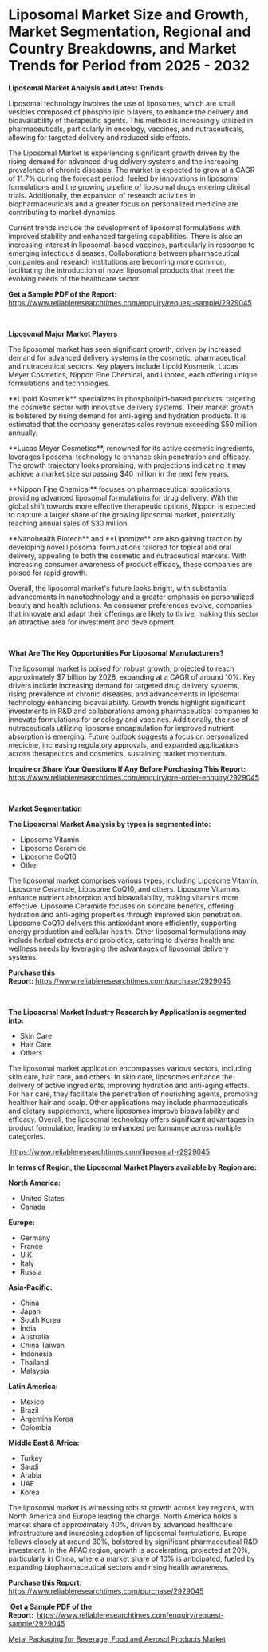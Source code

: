<p><h1>Liposomal Market Size and Growth, Market Segmentation, Regional and Country Breakdowns, and Market Trends for Period from 2025 -  2032</h1></p><p><strong>Liposomal Market Analysis and Latest Trends</strong></p>
<p><p>Liposomal technology involves the use of liposomes, which are small vesicles composed of phospholipid bilayers, to enhance the delivery and bioavailability of therapeutic agents. This method is increasingly utilized in pharmaceuticals, particularly in oncology, vaccines, and nutraceuticals, allowing for targeted delivery and reduced side effects.</p><p>The Liposomal Market is experiencing significant growth driven by the rising demand for advanced drug delivery systems and the increasing prevalence of chronic diseases. The market is expected to grow at a CAGR of 11.7% during the forecast period, fueled by innovations in liposomal formulations and the growing pipeline of liposomal drugs entering clinical trials. Additionally, the expansion of research activities in biopharmaceuticals and a greater focus on personalized medicine are contributing to market dynamics.</p><p>Current trends include the development of liposomal formulations with improved stability and enhanced targeting capabilities. There is also an increasing interest in liposomal-based vaccines, particularly in response to emerging infectious diseases. Collaborations between pharmaceutical companies and research institutions are becoming more common, facilitating the introduction of novel liposomal products that meet the evolving needs of the healthcare sector.</p></p>
<p><strong>Get a Sample PDF of the Report:&nbsp;</strong> <a href="https://www.reliableresearchtimes.com/enquiry/request-sample/2929045?utm_campaign=3258&utm_medium=2&utm_source=Github&utm_content=ia&utm_term=12032025&utm_id=liposomal">https://www.reliableresearchtimes.com/enquiry/request-sample/2929045</a></p>
<p>&nbsp;</p>
<p><strong>Liposomal Major Market Players</strong></p>
<p><p>The liposomal market has seen significant growth, driven by increased demand for advanced delivery systems in the cosmetic, pharmaceutical, and nutraceutical sectors. Key players include Lipoid Kosmetik, Lucas Meyer Cosmetics, Nippon Fine Chemical, and Lipotec, each offering unique formulations and technologies.</p><p>**Lipoid Kosmetik** specializes in phospholipid-based products, targeting the cosmetic sector with innovative delivery systems. Their market growth is bolstered by rising demand for anti-aging and hydration products. It is estimated that the company generates sales revenue exceeding $50 million annually.</p><p>**Lucas Meyer Cosmetics**, renowned for its active cosmetic ingredients, leverages liposomal technology to enhance skin penetration and efficacy. The growth trajectory looks promising, with projections indicating it may achieve a market size surpassing $40 million in the next few years.</p><p>**Nippon Fine Chemical** focuses on pharmaceutical applications, providing advanced liposomal formulations for drug delivery. With the global shift towards more effective therapeutic options, Nippon is expected to capture a larger share of the growing liposomal market, potentially reaching annual sales of $30 million.</p><p>**Nanohealth Biotech** and **Lipomize** are also gaining traction by developing novel liposomal formulations tailored for topical and oral delivery, appealing to both the cosmetic and nutraceutical markets. With increasing consumer awareness of product efficacy, these companies are poised for rapid growth.</p><p>Overall, the liposomal market's future looks bright, with substantial advancements in nanotechnology and a greater emphasis on personalized beauty and health solutions. As consumer preferences evolve, companies that innovate and adapt their offerings are likely to thrive, making this sector an attractive area for investment and development.</p></p>
<p>&nbsp;</p>
<p><strong>What Are The Key Opportunities For Liposomal Manufacturers?</strong></p>
<p><p>The liposomal market is poised for robust growth, projected to reach approximately $7 billion by 2028, expanding at a CAGR of around 10%. Key drivers include increasing demand for targeted drug delivery systems, rising prevalence of chronic diseases, and advancements in liposomal technology enhancing bioavailability. Growth trends highlight significant investments in R&D and collaborations among pharmaceutical companies to innovate formulations for oncology and vaccines. Additionally, the rise of nutraceuticals utilizing liposome encapsulation for improved nutrient absorption is emerging. Future outlook suggests a focus on personalized medicine, increasing regulatory approvals, and expanded applications across therapeutics and cosmetics, sustaining market momentum.</p></p>
<p><strong>Inquire or Share Your Questions If Any Before Purchasing This Report:</strong> <a href="https://www.reliableresearchtimes.com/enquiry/pre-order-enquiry/2929045?utm_campaign=3258&utm_medium=2&utm_source=Github&utm_content=ia&utm_term=12032025&utm_id=liposomal">https://www.reliableresearchtimes.com/enquiry/pre-order-enquiry/2929045</a></p>
<p>&nbsp;</p>
<p><strong>Market Segmentation</strong></p>
<p><strong>The Liposomal Market Analysis by types is segmented into:</strong></p>
<p><ul><li>Liposome Vitamin</li><li>Liposome Ceramide</li><li>Liposome CoQ10</li><li>Other</li></ul></p>
<p><p>The liposomal market comprises various types, including Liposome Vitamin, Liposome Ceramide, Liposome CoQ10, and others. Liposome Vitamins enhance nutrient absorption and bioavailability, making vitamins more effective. Liposome Ceramide focuses on skincare benefits, offering hydration and anti-aging properties through improved skin penetration. Liposome CoQ10 delivers this antioxidant more efficiently, supporting energy production and cellular health. Other liposomal formulations may include herbal extracts and probiotics, catering to diverse health and wellness needs by leveraging the advantages of liposomal delivery systems.</p></p>
<p><strong>Purchase this Report:&nbsp;</strong><a href="https://www.reliableresearchtimes.com/purchase/2929045?utm_campaign=3258&utm_medium=2&utm_source=Github&utm_content=ia&utm_term=12032025&utm_id=liposomal">https://www.reliableresearchtimes.com/purchase/2929045</a></p>
<p>&nbsp;</p>
<p><strong>The Liposomal Market Industry Research by Application is segmented into:</strong></p>
<p><ul><li>Skin Care</li><li>Hair Care</li><li>Others</li></ul></p>
<p><p>The liposomal market application encompasses various sectors, including skin care, hair care, and others. In skin care, liposomes enhance the delivery of active ingredients, improving hydration and anti-aging effects. For hair care, they facilitate the penetration of nourishing agents, promoting healthier hair and scalp. Other applications may include pharmaceuticals and dietary supplements, where liposomes improve bioavailability and efficacy. Overall, the liposomal technology offers significant advantages in product formulation, leading to enhanced performance across multiple categories.</p></p>
<p><a href="https://www.reliableresearchtimes.com/liposomal-r2929045?utm_campaign=3258&utm_medium=2&utm_source=Github&utm_content=ia&utm_term=12032025&utm_id=liposomal">&nbsp;https://www.reliableresearchtimes.com/liposomal-r2929045</a></p>
<p><strong>In terms of Region, the Liposomal Market Players available by Region are:</strong></p>
<p>
    <p> <strong> North America: </strong>
        <ul>
            <li>United States</li>
            <li>Canada</li>
        </ul>
        </p> 
    <p> <strong> Europe: </strong>
        <ul>
            <li>Germany</li>
            <li>France</li>
            <li>U.K.</li>
            <li>Italy</li>
            <li>Russia</li>
        </ul>
        </p> 
    <p> <strong> Asia-Pacific: </strong>
        <ul>
            <li>China</li>
            <li>Japan</li>
            <li>South Korea</li>
            <li>India</li>
            <li>Australia</li>
            <li>China Taiwan</li>
            <li>Indonesia</li>
            <li>Thailand</li>
            <li>Malaysia</li>
        </ul>
        </p> 
    <p> <strong> Latin America: </strong>
        <ul>
            <li>Mexico</li>
            <li>Brazil</li>
            <li>Argentina Korea</li>
            <li>Colombia</li>
        </ul>
        </p> 
    <p> <strong> Middle East & Africa: </strong>
        <ul>
            <li>Turkey</li>
            <li>Saudi</li>
            <li>Arabia</li>
            <li>UAE</li>
            <li>Korea</li>
        </ul>
    </p>
    </p>
<p><p>The liposomal market is witnessing robust growth across key regions, with North America and Europe leading the charge. North America holds a market share of approximately 40%, driven by advanced healthcare infrastructure and increasing adoption of liposomal formulations. Europe follows closely at around 30%, bolstered by significant pharmaceutical R&D investment. In the APAC region, growth is accelerating, projected at 20%, particularly in China, where a market share of 10% is anticipated, fueled by expanding biopharmaceutical sectors and rising health awareness.</p></p>
<p><strong>Purchase this Report: </strong><a href="https://www.reliableresearchtimes.com/purchase/2929045?utm_campaign=3258&utm_medium=2&utm_source=Github&utm_content=ia&utm_term=12032025&utm_id=liposomal">https://www.reliableresearchtimes.com/purchase/2929045</a></p>
<p>&nbsp;<strong>Get a Sample PDF of the Report:&nbsp;&nbsp;</strong><a href="https://www.reliableresearchtimes.com/enquiry/request-sample/2929045?utm_campaign=3258&utm_medium=2&utm_source=Github&utm_content=ia&utm_term=12032025&utm_id=liposomal">https://www.reliableresearchtimes.com/enquiry/request-sample/2929045</a></p>
<p><strong></strong></p>
<p><p><a href="https://github.com/saoneubeh8/Market-Research-Report-List-1/blob/main/metal-packaging-for-beverage-food-and-aerosol-products-market.md?utm_campaign=3258&utm_medium=2&utm_source=Github&utm_content=ia&utm_term=12032025&utm_id=liposomal">Metal Packaging for Beverage, Food and Aerosol Products Market</a></p></p>